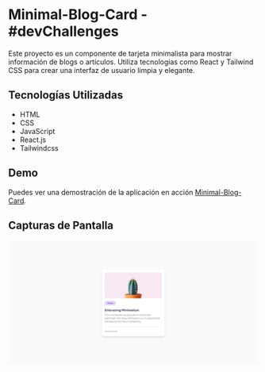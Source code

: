 # Minimal-Blog-Card - #devChallenges

Este proyecto es un componente de tarjeta minimalista para mostrar información de blogs o artículos. Utiliza tecnologías como React y Tailwind CSS para crear una interfaz de usuario limpia y elegante.

## Tecnologías Utilizadas

- HTML
- CSS
- JavaScript
- React.js
- Tailwindcss

## Demo

Puedes ver una demostración de la aplicación en acción [Minimal-Blog-Card](https://ibrahim-003.github.io/encryption-challenge/).

## Capturas de Pantalla

![Presentacion desktop](./src/assets/desktop.png)
